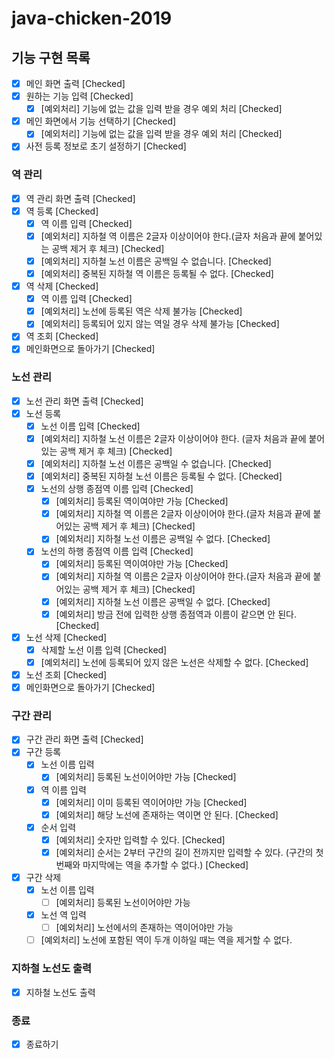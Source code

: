 # java-chicken-2019

## 기능 구현 목록
- [x] 메인 화면 출력 [Checked]
- [x] 원하는 기능 입력 [Checked]
    - [x] [예외처리] 기능에 없는 값을 입력 받을 경우 예외 처리 [Checked]
- [x] 메인 화면에서 기능 선택하기 [Checked]
    - [x] [예외처리] 기능에 없는 값을 입력 받을 경우 예외 처리 [Checked]
- [x] 사전 등록 정보로 초기 설정하기 [Checked]

### 역 관리
- [x] 역 관리 화면 출력 [Checked]
- [x] 역 등록 [Checked]
    - [x] 역 이름 입력 [Checked]
    - [x] [예외처리] 지하철 역 이름은 2글자 이상이어야 한다.(글자 처음과 끝에 붙어있는 공백 제거 후 체크) [Checked]
    - [x] [예외처리] 지하철 노선 이름은 공백일 수 없습니다. [Checked]
    - [x] [예외처리] 중복된 지하철 역 이름은 등록될 수 없다. [Checked]
- [x] 역 삭제 [Checked]
    - [x] 역 이름 입력 [Checked]
    - [x] [예외처리] 노선에 등록된 역은 삭제 불가능 [Checked]
    - [x] [예외처리] 등록되어 있지 않는 역일 경우 삭제 불가능 [Checked] 
- [x] 역 조회 [Checked]
- [x] 메인화면으로 돌아가기 [Checked]

### 노선 관리
- [x] 노선 관리 화면 출력 [Checked]
- [x] 노선 등록
    - [x] 노선 이름 입력 [Checked]
    - [x] [예외처리] 지하철 노선 이름은 2글자 이상이어야 한다. (글자 처음과 끝에 붙어있는 공백 제거 후 체크) [Checked]
    - [x] [예외처리] 지하철 노선 이름은 공백일 수 없습니다. [Checked]
    - [x] [예외처리] 중복된 지하철 노선 이름은 등록될 수 없다. [Checked]
    - [x] 노선의 상행 종점역 이름 입력 [Checked]
        - [x] [예외처리] 등록된 역이여야만 가능 [Checked]
        - [x] [예외처리] 지하철 역 이름은 2글자 이상이어야 한다.(글자 처음과 끝에 붙어있는 공백 제거 후 체크) [Checked]
        - [x] [예외처리] 지하철 노선 이름은 공백일 수 없다. [Checked]
    - [x] 노선의 하행 종점역 이름 입력 [Checked]
        - [x] [예외처리] 등록된 역이여야만 가능 [Checked]
        - [x] [예외처리] 지하철 역 이름은 2글자 이상이어야 한다.(글자 처음과 끝에 붙어있는 공백 제거 후 체크) [Checked]
        - [x] [예외처리] 지하철 노선 이름은 공백일 수 없다. [Checked]
        - [x] [예외처리] 방금 전에 입력한 상행 종점역과 이름이 같으면 안 된다. [Checked]
- [x] 노선 삭제 [Checked]
    - [x] 삭제할 노선 이름 입력 [Checked]
    - [x] [예외처리] 노선에 등록되어 있지 않은 노선은 삭제할 수 없다. [Checked]
- [x] 노선 조회 [Checked]
- [x] 메인화면으로 돌아가기 [Checked]

### 구간 관리
- [x] 구간 관리 화면 출력 [Checked]
- [x] 구간 등록
    - [x] 노선 이름 입력
        - [x] [예외처리] 등록된 노선이어야만 가능 [Checked]
    - [x] 역 이름 입력
        - [x] [예외처리] 이미 등록된 역이어야만 가능 [Checked]
        - [x] [예외처리] 해당 노선에 존재하는 역이면 안 된다. [Checked]
    - [x] 순서 입력
        - [x] [예외처리] 숫자만 입력할 수 있다. [Checked]
        - [x] [예외처리] 순서는 2부터 구간의 길이 전까지만 입력할 수 있다. (구간의 첫 번째와 마지막에는 역을 추가할 수 없다.) [Checked] 
- [x] 구간 삭제
    - [x] 노선 이름 입력
        - [ ] [예외처리] 등록된 노선이어야만 가능
    - [x] 노선 역 입력
        - [ ] [예외처리] 노선에서의 존재하는 역이어야만 가능
    - [ ] [예외처리] 노선에 포함된 역이 두개 이하일 때는 역을 제거할 수 없다.

### 지하철 노선도 출력
- [x] 지하철 노선도 출력

### 종료
- [x] 종료하기